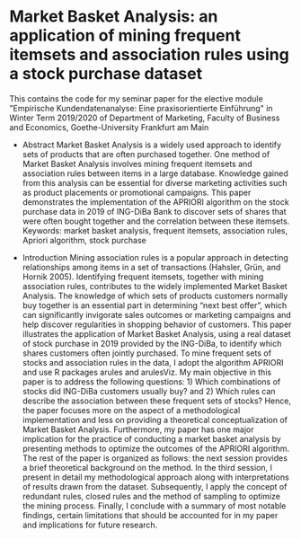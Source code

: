 # Market Basket Analysis: an application of mining frequent itemsets and association rules using a stock purchase dataset
This contains the code for my seminar paper for the elective module "Empirische Kundendatenanalyse: Eine praxisorientierte Einführung" in Winter Term 2019/2020 of Department of Marketing, Faculty of Business and Economics, Goethe-University Frankfurt am Main

* Abstract
Market Basket Analysis is a widely used approach to identify sets of products that are often purchased together. One method of Market Basket Analysis involves mining frequent itemsets and association rules between items in a large database. Knowledge gained from this analysis can be essential for diverse marketing activities such as product placements or promotional campaigns. This paper demonstrates the implementation of the APRIORI algorithm on the stock purchase data in 2019 of ING-DiBa Bank to discover sets of shares that were often bought together and the correlation between these itemsets.
Keywords: market basket analysis, frequent itemsets, association rules, Apriori algorithm, stock purchase

* Introduction
Mining association rules is a popular approach in detecting relationships among items in a set of transactions (Hahsler, Grün, and Hornik 2005). Identifying frequent itemsets, together with mining association rules, contributes to the widely implemented Market Basket Analysis. The knowledge of which sets of products customers normally buy together is an essential part in determining “next best offer”, which can significantly invigorate sales outcomes or marketing campaigns and help discover regularities in shopping behavior of customers.
This paper illustrates the application of Market Basket Analysis, using a real dataset of stock purchase in 2019 provided by the ING-DiBa, to identify which shares customers often jointly purchased. To mine frequent sets of stocks and association rules in the data, I adopt the algorithm APRIORI and use R packages arules and arulesViz. My main objective in this paper is to address the following questions: 1) Which combinations of stocks did ING-DiBa customers usually buy? and 2) Which rules can describe the association between these frequent sets of stocks? Hence, the paper focuses more on the aspect of a methodological implementation and less on providing a theoretical conceptualization of Market Basket Analysis. Furthermore, my paper has one major implication for the practice of conducting a market basket analysis by presenting methods to optimize the outcomes of the APRIORI algorithm.
The rest of the paper is organized as follows: the next session provides a brief theoretical background on the method. In the third session, I present in detail my methodological approach along with interpretations of results drawn from the dataset. Subsequently, I apply the concept of redundant rules, closed rules and the method of sampling to optimize the mining process. Finally, I conclude with a summary of most notable findings, certain limitations that should be accounted for in my paper and implications for future research.

